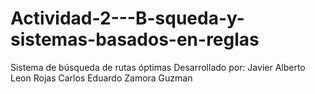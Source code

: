# Actividad-2---B-squeda-y-sistemas-basados-en-reglas
Sistema de búsqueda de rutas óptimas
Desarrollado por: 
Javier Alberto Leon Rojas
Carlos Eduardo Zamora Guzman
